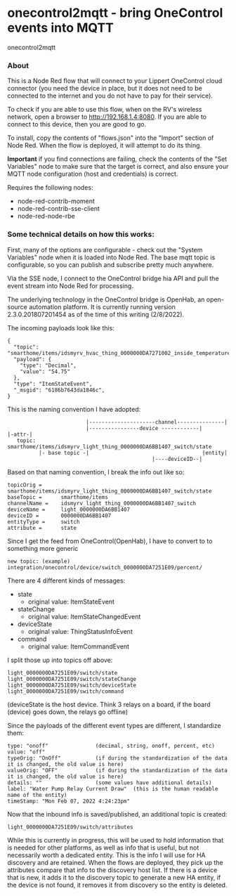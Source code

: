 onecontrol2mqtt - bring OneControl events into MQTT
===============

onecontrol2mqtt

### About

This is a Node Red flow that will connect to your Lippert OneControl cloud connector (you need the device in place, but it does not need to be connected to the internet and you do not have to pay for their service).

To check if you are able to use this flow, when on the RV's wireless network, open a browser to http://192.168.1.4:8080.  If you are able to connect to this device, then you are good to go.

To install, copy the contents of "flows.json" into the "Import" section of Node Red.  When the flow is deployed, it will attempt to do its thing.

**Important** if you find connections are failing, check the contents of the "Set Variables" node to make sure that the target is correct, and also ensure your MQTT node configuration (host and credentials) is correct.

Requires the following nodes:
- node-red-contrib-moment
- node-red-contrib-sse-client
- node-red-node-rbe

### Some technical details on how this works:

First, many of the options are configurable - check out the "System Variables" node when it is loaded into Node Red.
The base mqtt topic is configurable, so you can publish and subscribe pretty much anywhere.

Via the SSE node, I connect to the OneControl bridge hia API and pull the event stream into Node Red for processing.

The underlying technology in the OneControl bridge is OpenHab, an open-source automation platform.  It is currently running version 2.3.0.201807201454 as of the time of this writing (2/8/2022).

The incoming payloads look like this:
```
{
  "topic": "smarthome/items/idsmyrv_hvac_thing_0000000DA7271002_inside_temperature/state",
  "payload": {
    "type": "Decimal",
    "value": "54.75"
  },
  "type": "ItemStateEvent",
  "_msgid": "6186b7643da1846c",
}
```
This is the naming convention I have adopted:
```
                         |---------------------channel---------------|
                         |----------------device ------------|       |-attr-|
   topic: smarthome/items/idsmyrv_light_thing_0000000DA6BB1407_switch/state
          |- base topic -|                                    |entity|
                                              |----deviceID--|
```
Based on that naming convention, I break the info out like so:

```
topicOrig =      smarthome/items/idsmyrv_light_thing_0000000DA6BB1407_switch/state
baseTopic =      smarthome/items
channelName =    idsmyrv_light_thing_0000000DA6BB1407_switch
deviceName =     light_0000000DA6BB1407
deviceID =       0000000DA6BB1407
entityType =     switch
attribute =      state
```

Since I get the feed from OneControl(OpenHab), I have to convert to to something more generic
```
new topic: (example) integration/onecontrol/device/switch_0000000DA7251E09/percent/
```
There are 4 different kinds of messages: 
- state
  - original value: ItemStateEvent
- stateChange
  - original value: ItemStateChangedEvent
- deviceState
  - original value: ThingStatusInfoEvent
- command
  - original value: ItemCommandEvent

I split those up into topics off above:
```
light_0000000DA7251E09/switch/state
light_0000000DA7251E09/switch/stateChange
light_0000000DA7251E09/switch/deviceState
light_0000000DA7251E09/switch/command
```
(deviceState is the host device.  Think 3 relays on a board, if the board (device) goes down, the relays go offline)

Since the payloads of the different event types are different, I standardize them:
```
type: "onoff"               (decimal, string, onoff, percent, etc)
value: "off"
typeOrig: "OnOff"           (if during the standardization of the data it is changed, the old value is here)
valueOrig: "OFF"            (if during the standardization of the data it is changed, the old value is here)
details: ""                 (some values have additional details)
label: "Water Pump Relay Current Draw"  (this is the human readable name of the entity)
timeStamp: "Mon Feb 07, 2022 4:24:23pm"
```

Now that the inbound info is saved/published, an additional topic is created:
```
light_0000000DA7251E09/switch/attributes
```
While this is currently in progress, this will be used to hold information that is needed for other platforms, as well as info that is useful, but not necessarily worth a dedicated entity.  This is the info I will use for HA discovery and are retained.  When the flows are deployed, they pick up the attributes compare that info to the discovery host list.  If there is a device that is new, it adds it to the discovery topic to generate a new HA entity, if the device is not found, it removes it from discovery so the entity is deleted.
